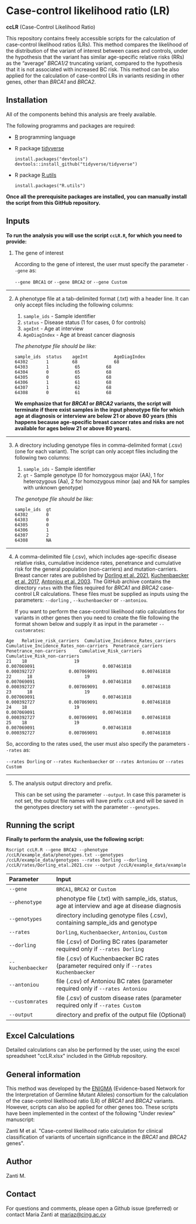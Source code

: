 # Case-control likelihood ratio (LR) #
**ccLR** (Case-Control Likelihood Ratio)

This repository contains freely accessible scripts for the calculation of case-control likelihood ratios (LRs). This method compares the likelihood of the distribution of the variant of interest between cases and controls, under the hypothesis that the variant has similar age-specific relative risks (RRs) as the “average” *BRCA1/2* truncating variant, compared to the hypothesis that it is not associated with increased BC risk. This method can be also applied for the calculation of case-control LRs in variants residing in other genes, other than *BRCA1* and *BRCA2*.

## Installation ##
All of the components behind this analysis are freely available.

The following programms and packages are required:
* [R](https://www.r-project.org/) programming language

* R package [tidyverse](https://cran.r-project.org/web/packages/tidyverse/index.html)
   ```
   install.packages("devtools")
   devtools::install_github("tidyverse/tidyverse")
   ```
* R package [R.utils](https://cran.r-project.org/web/packages/R.utils/index.html)
   ```
   install.packages("R.utils")
   ```

**Once all the prerequisite packages are installed, you can manually install the script from this GitHub repository.**

## Inputs ##

**To run the analysis you will use the script `ccLR.R`, for which you need to provide:**

1. The gene of interest

    According to the gene of interest, the user must specify the parameter `--gene` as:
    
   `--gene BRCA1` or `--gene BRCA2` or `--gene Custom`
   
______________________________________________________________________________________________________________________________________________________________________________
   
2. A phenotype file at a tab-delimited format (.txt) with a header line. It can only accept files including the following columns:
   1. `sample_ids` - Sample identifier
   2. `status` - Disease status (1 for cases, 0 for controls)
   3. `ageInt` - Age at interview
   4. `AgeDiagIndex` - Age at breast cancer diagnosis

    *The phenotype file should be like:*
   ```
   sample_ids  status    ageInt          AgeDiagIndex
   64302       1         68              68
   64303       1	      65	      68
   64304       0	      65	      68
   64305       0	      65	      68
   64306       1	      61	      68
   64307       1	      62	      68
   64308       0	      61	      68
   ```
   **We emphasize that for *BRCA1* or *BRCA2* variants, the script will terminate if there exist samples in the input phenotype file for which age at diagnosis or interview are below 21 or above 80 years (this happens because age-specific breast cancer rates and risks are not available for ages below 21 or above 80 years).**

______________________________________________________________________________________________________________________________________________________________________________

3. A directory including genotype files in comma-delimited format (.csv) (one for each variant). The script can only accept files including the following two columns:
   1. `sample_ids` - Sample identifier
   2. `gt` - Sample genotype (0 for homozygous major (AA), 1 for heterozygous (Aa), 2 for homozygous minor (aa) and NA for samples with unknown genotype)
   
    *The genotype file should be like:*
   ```
   sample_ids  gt 
   64302       0  
   64303       0	
   64305       0	 
   64306       1	 
   64307       2	  
   64308       NA	   
   ```
______________________________________________________________________________________________________________________________________________________________________________

4. A comma-delimited file (.csv), which includes age-specific disease relative risks, cumulative incidence rates, penetrance and cumulative risk for the general population (non-carriers) and mutation-carriers. Breast cancer rates are published by [Dorling et al. 2021](https://www.nejm.org/doi/10.1056/NEJMoa1913948?url_ver=Z39.88-2003&rfr_id=ori:rid:crossref.org&rfr_dat=cr_pub%20%200pubmed), [Kuchenbaecker et al. 2017](https://jamanetwork.com/journals/jama/fullarticle/2632503), [Antoniou et al. 2003](https://www.cell.com/ajhg/fulltext/S0002-9297(07)60640-5). The GitHub archive contains the directory `rates` with the files required for *BRCA1* and *BRCA2* case-control LR calculations. These files must be supplied as inputs using the parameters: `--dorling` , `--kuchenbaecker` or `--antoniou`. 
 
    If you want to perform the case-control likelihood ratio calculations for variants in other genes then you need to create the file following the format shown below and supply it as input in the parameter `--customrates`:

  ```
  Age	Relative_risk_carriers	Cumulative_Incidence_Rates_carriers	Cumulative_Incidence_Rates_non-carriers	 Penetrance_carriers	Penetrance_non-carriers	    Cumulative_Risk_carriers	Cumulative_Risk_non-carriers
  21 	18	                19	                                0.007069091	                         0.007461818	        0.000392727	            0.007069091	                0.007461818
  22      18	                19	                                0.007069091	                         0.007461818	        0.000392727	            0.007069091	                0.007461818
  23      18	                19	                                0.007069091	                         0.007461818	        0.000392727	            0.007069091	                0.007461818
  24	18	                19	                                0.007069091	                         0.007461818	        0.000392727	            0.007069091	                0.007461818
  25	18	                19	                                0.007069091	                         0.007461818	        0.000392727	            0.007069091	                0.007461818
  ```
      
   So, according to the rates used, the user must also specify the parameters `--rates` as:
   
   `--rates Dorling` or `--rates Kuchenbaecker` or `--rates Antoniou` or `--rates Custom`

______________________________________________________________________________________________________________________________________________________________________________

5.  The analysis output directory and prefix.
    
    This can be set using the parameter `--output`. In case this parameter is not set, the output file names will have prefix `ccLR` and will be saved in the genotypes directory set with the parameter `--genotypes`.
    
## Running the script ##

**Finally to perform the analysis, use the following script:**

```
Rscript ccLR.R --gene BRCA2 --phenotype /ccLR/example_data/phenotypes.txt --genotypes /ccLR/example_data/genotypes --rates Dorling --dorling /ccLR/rates/Dorling_etal.2021.csv --output /ccLR/example_data/example
```
|Parameter      |Input       |
|:---    |:---   |
|`--gene`       |`BRCA1`, `BRCA2` or `Custom` |
|`--phenotype`  |phenotype file (.txt) with sample_ids, status, age at interview and age at disease diagnosis |
|`--genotypes`  |directory including genotype files (.csv), containing sample_ids and genotype |
|`--rates`      |`Dorling`, `Kuchenbaecker`, `Antoniou`,  `Custom` |
|`--dorling`    |file (.csv) of Dorling BC rates (parameter required only if `--rates Dorling` |
|`--kuchenbaecker`|file (.csv) of Kuchenbaecker BC rates (parameter required only if `--rates Kuchenbaecker` |
|`--antoniou`|file (.csv) of Antoniou BC rates (parameter required only if `--rates Antoniou` |
|`--customrates`|file (.csv) of custom disease rates (parameter required only if `--rates Custom` |
|`--output`|directory and prefix of the output file (Optional)|


## Excel Calculations ##
Detailed calculations can also be performed by the user, using the excel spreadsheet "ccLR.xlsx" included in the GitHub repository.

## General information ##
This method was developed by the [ENIGMA](https://enigmaconsortium.org/) (Evidence-based Network for the Interpretation of Germline Mutant Alleles) consortium for the calculation of the case-control likelihood ratio (LR) of *BRCA1* and *BRCA2* variants.
However, scripts can also be applied for other genes too. 
These scripts have been implemented in the context of the following "Under review" manuscript:

Zanti M et al. "Case-control likelihood ratio calculation for clinical classification of variants of uncertain significance in the *BRCA1* and *BRCA2* genes".

## Author ##
Zanti M.

## Contact ##
For questions and comments, please open a Github issue (preferred) or contact Maria Zanti at mariaz@cing.ac.cy




